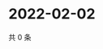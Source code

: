 # 2022-02-02

共 0 条

<!-- BEGIN WEIBO -->
<!-- 最后更新时间 Wed Feb 02 2022 11:14:05 GMT+0800 (China Standard Time) -->

<!-- END WEIBO -->
